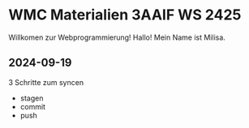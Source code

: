 # WMC Materialien 3AAIF WS 2425

Willkomen zur Webprogrammierung! Hallo! Mein Name ist Milisa.

## 2024-09-19

3 Schritte zum syncen

- stagen
- commit
- push

